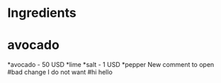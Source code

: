 # Ingredients 
# avocado
*avocado - 50 USD
*lime
*salt - 1 USD
*pepper
New comment to open
#bad change I do not want
#hi 
hello

